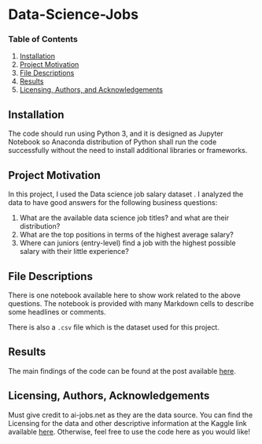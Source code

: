 # Data-Science-Jobs
### Table of Contents

1. [Installation](#installation)
2. [Project Motivation](#motivation)
3. [File Descriptions](#files)
4. [Results](#results)
5. [Licensing, Authors, and Acknowledgements](#licensing)

## Installation <a name="installation"></a>
The code should run using Python 3, and it is designed as Jupyter Notebook so Anaconda distribution of Python shall run the code successfully without the need to install additional libraries or frameworks.


## Project Motivation <a name="motivation"></a>

In this project, I used the Data science job salary dataset . 
I analyzed the data to have good answers for the following business questions:
1. What are the available data science job titles? and what are their distribution?
2. What are the top positions in terms of the highest average salary?
3. Where can juniors (entry-level) find a job with the highest possible salary with their little experience?


## File Descriptions <a name="files"></a>

There is one notebook available here to show work related to the above questions. The notebook is provided with many Markdown cells to describe some headlines or comments. 
 
There is also a `.csv` file which is the dataset used for this project.

## Results<a name="results"></a>

The main findings of the code can be found at the post available [here](https://medium.com/@xhadeel246/what-are-the-data-science-jobs-salaries-1d8008cdb62a).

## Licensing, Authors, Acknowledgements<a name="licensing"></a>

Must give credit to ai-jobs.net as they are the data source.  You can find the Licensing for the data and other descriptive information at the Kaggle link available [here](https://www.kaggle.com/datasets/milanvaddoriya/data-science-job-salary).  Otherwise, feel free to use the code here as you would like! 

